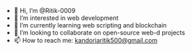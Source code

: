 - 👋 Hi, I’m @Ritik-0009
- 👀 I’m interested in web development
- 🌱 I’m currently learning web scripting and blockchain
- 💞️ I’m looking to collaborate on open-source web-d projects
- 📫 How to reach me: kandoriaritik500@gmail.com


